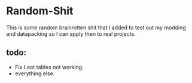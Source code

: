 # Random-Shit
This is some random brainrotten shit that I added to test out my modding and datapacking so I can apply then to real projects.

## todo:
 - Fix Loot tables not working.
 - everything else.